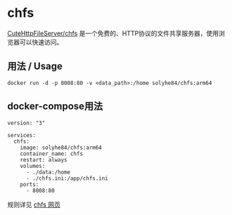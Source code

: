 # chfs
[CuteHttpFileServer/chfs](http://iscute.cn/chfs) 是一个免费的、HTTP协议的文件共享服务器，使用浏览器可以快速访问。

## 用法 / Usage
```
docker run -d -p 8008:80 -v <data_path>:/home solyhe84/chfs:arm64
```
## docker-compose用法
```
version: "3"

services:
  chfs:
    image: solyhe84/chfs:arm64
    container_name: chfs
    restart: always
    volumes:
      - ./data:/home
      - ./chfs.ini:/app/chfs.ini
    ports:
      - 8008:80
```
规则详见 [chfs 网页](http://iscute.cn/chfs)


